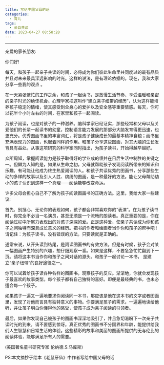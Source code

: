```yaml
---
title: 写给中国父母的话
categories:
  - 育儿
tags:
  - 亲自共读
date: 2023-04-27 08:58:28
---
```


---
亲爱的家长朋友:

你们好!

每天，和孩子一起亲子共读的时间，必将成为你们彼此生命里共同度过的最有品质并且对未来最具深远影响的时光。这样的说法，是有理论依据的。现在，我和大家分享一些我的观点 。

在一天紧张繁忙的工作之余，和孩子一起读书，是放慢生活节奏、享受温暖和亲密的亲子时光的绝佳机会。心理学家把这叫作“建立亲子纽带的经历”，认为这样能培养孩子稳定的情绪，使其感受到全身心的爱护以及安全感等重要情感。每天，你可以花半个小时左右的时间，在家里和孩子一起阅读。

为孩子阅读，也是对孩子的一种滋养。脑科学家已经证实，那些经常和父母以及关爱他们的长辈一起读书的幼童，控制语言能力发展的那部分大脑发育得更迅速，也更充分。优秀图画书里的丰富词汇，将是孩子健康成长的最基本精神食粮；而书里充满表现力的图画，也起着同样的作用。和孩子分享这些图画，对其大脑的生长发育具有益处。从事这项研究的科学家同时指出，为孩子读书，开始得越早越好。

<!-- more -->

众所周知，掌握阅读能力是孩子取得好的学业成的绩并在日后生活中制胜的关键之一。但鲜为人知的是，如果从生命之初。父母就帮助孩子发现阅读所带来的知识和乐趣，有可能让他成为终生热爱阅读的人。和孩子共读优秀的图画书，分享那些生动的多样的故事以及引人人胜、缤纷的图画，是一种最好的方法，能让父母帮助幼小的孩子认识到这样一个真理——阅读能够改变命运。

许多父母会担心自己不了解为孩子阅读图画书的正确方法。这里，我给大家一些建议:

首先，别担心，无论你的表现如何，孩子都会非常喜欢你的“表演”。在为孩子读书时，你完全不必当一名演员，甚至无须是一个流畅的朗读者。真正重要的是，你在阅读过程中所努力表现出的对孩子深深的爱。正是这种爱，使亲子共读成为你和孩子之间独特而深具成长意义的经历。把书的作者和绘画者当作你和孩子的帮手吧！请记住：为孩子读书，没有错误的方法，只要读就是正确的。

通常来说，从开头读到结尾，是阅读图画书的有效方法。但是有时候，孩子会对某一幅图画产生特别的兴趣，想仔细观察一番。如果是这样，不要急急忙忙翻到下一页。请将这本书当作你和孩子之间对话的源头。和孩子一起讨论一本书， 是建立“亲子纽带”的良好途径之一。

你可以试着给孩子读各种各样的图画书，观察孩子的反应。渐渐地，你就会发现孩子最喜欢的故事类型。每个孩子都有自己独特的喜好。即便是最经典的书，也未必适合每一个孩子。

如果孩子一遍又一遍地要求你阅读同一本书，那应该是他在这本书的文字或者图画里，发现了对他而言具有独特意义的事物。你要满足孩子的需求，一遍遍地读给他听，并让孩子明白你懂得他的感受，使孩子成为亲子阅读的引领者。

最后，如果你发现自己被孩子的图画书深深地吸引了，并且急切渴盼下一次亲子共读时光的到来，请不要感到惊讶。真正优秀的图画书不分国界和年龄，能提供给我们人生智慧和日常生活的体验。这些精彩的故事和美丽的图画所提供的无与伦比的阅读体验，能够满足所有人的需要。

(美国著名童书研究专家 伦纳德.S.马库斯)

PS:本文摘抄于绘本《老鼠牙仙》中作者写给中国父母的话


